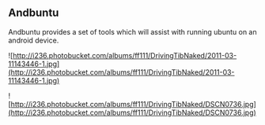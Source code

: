 ## Andbuntu ##

Andbuntu provides a set of tools which will assist with running ubuntu on an android device.

![http://i236.photobucket.com/albums/ff111/DrivingTibNaked/2011-03-11143446-1.jpg](http://i236.photobucket.com/albums/ff111/DrivingTibNaked/2011-03-11143446-1.jpg)


![http://i236.photobucket.com/albums/ff111/DrivingTibNaked/DSCN0736.jpg](http://i236.photobucket.com/albums/ff111/DrivingTibNaked/DSCN0736.jpg)